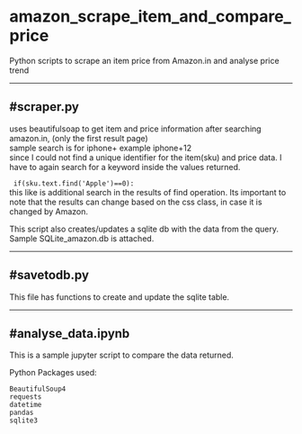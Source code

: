 # amazon_scrape_item_and_compare_price
Python scripts to scrape an item price from Amazon.in and analyse price trend
  
-----------  
#scraper.py  
-----------  
uses beautifulsoap to get item and price information after searching amazon.in, (only the first result page)  
sample search is for iphone+<model> example iphone+12  
since I could not find a unique identifier for the item(sku) and price data. I have to again search for a keyword inside the values returned.  
  
``` if(sku.text.find('Apple')==0):```  
this like is additional search in the results of find operation. Its important to note that the results can change based on the css class, in case it is changed by Amazon.  
  
This script also creates/updates a sqlite db with the data from the query. Sample SQLite_amazon.db is attached.  
  
--------------  
#savetodb.py  
--------------  
This file has functions to create and update the sqlite table.  
    
  
-------------------   
#analyse_data.ipynb  
-------------------  
This is a sample jupyter script to compare the data returned.  
  
  
Python Packages used:  
~~~~~~~~~~~~~~~~~~~~~  
BeautifulSoup4  
requests  
datetime  
pandas  
sqlite3  
